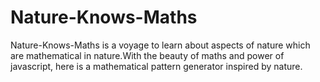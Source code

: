 # Nature-Knows-Maths
Nature-Knows-Maths is a voyage to learn about aspects of nature which are mathematical in nature.With the beauty of maths and power of javascript, here is a mathematical pattern generator inspired by nature.
